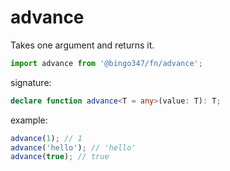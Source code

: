 # advance

Takes one argument and returns it.

```javascript
import advance from '@bingo347/fn/advance';
```

signature:

```typescript
declare function advance<T = any>(value: T): T;
```

example:

```javascript
advance(1); // 1
advance('hello'); // 'hello'
advance(true); // true
```
